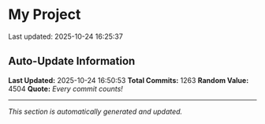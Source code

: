 # My Project


Last updated: 2025-10-24 16:25:37






















































































































































































































































































































































































































































































































































































































































































































































































































































































































































































































































































































































































































































































































































































































































































































































































































































































































## Auto-Update Information

**Last Updated:** 2025-10-24 16:50:53
**Total Commits:** 1263
**Random Value:** 4504
**Quote:** _Every commit counts!_

---
_This section is automatically generated and updated._